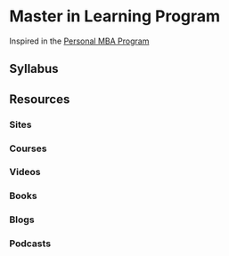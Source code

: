# Master in Learning Program

Inspired in the [Personal MBA Program](https://personalmba.com/)


## Syllabus

## Resources
### Sites
### Courses
### Videos
### Books
### Blogs
### Podcasts
